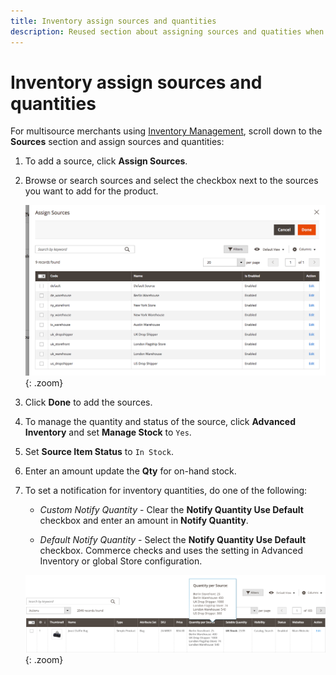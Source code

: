 ```yaml
---
title: Inventory assign sources and quantities
description: Reused section about assigning sources and quatities when creating catalog products.
---
```

# Inventory assign sources and quantities

For multisource merchants using [Inventory Management](../inventory-management/introduction.md), scroll down to the **Sources** section and assign sources and quantities:

1. To add a source, click **Assign Sources**.

1. Browse or search sources and select the checkbox next to the sources you want to add for the product.

   ![Assign sources to the product](../catalog/assets/inventory-product-assign-sources.png){: .zoom}

1. Click **Done** to add the sources.

1. To manage the quantity and status of the source, click **Advanced Inventory** and set **Manage Stock** to `Yes`.

1. Set **Source Item Status** to `In Stock`.

1. Enter an amount update the **Qty** for on-hand stock.

1. To set a notification for inventory quantities, do one of the following:

   - _Custom Notify Quantity_ - Clear the **Notify Quantity Use Default** checkbox and enter an amount in **Notify Quantity**.

   - _Default Notify Quantity_ - Select the **Notify Quantity Use Default** checkbox. Commerce checks and uses the setting in Advanced Inventory or global Store configuration. 

   ![Update Product Quantities per Source](../catalog/assets/inventory-product-quantity.png){: .zoom}
